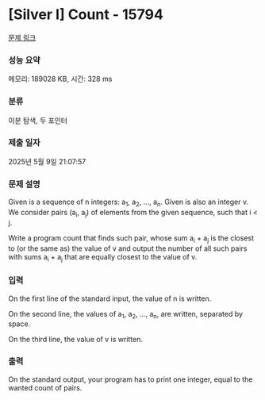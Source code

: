 # [Silver I] Count - 15794 

[문제 링크](https://www.acmicpc.net/problem/15794) 

### 성능 요약

메모리: 189028 KB, 시간: 328 ms

### 분류

이분 탐색, 두 포인터

### 제출 일자

2025년 5월 9일 21:07:57

### 문제 설명

<p>Given is a sequence of n integers: a<sub>1</sub>, a<sub>2</sub>, ..., a<sub>n</sub>. Given is also an integer v. We consider pairs (a<sub>i</sub>, a<sub>j</sub>) of elements from the given sequence, such that i < j. </p>

<p>Write a program count that finds such pair, whose sum a<sub>i</sub> + a<sub>j</sub> is the closest to (or the same as) the value of v and output the number of all such pairs with sums a<sub>i</sub> + a<sub>j</sub> that are equally closest to the value of v.</p>

### 입력 

 <p>On the first line of the standard input, the value of n is written.</p>

<p>On the second line, the values of a<sub>1</sub>, a<sub>2</sub>, ..., a<sub>n</sub>, are written, separated by space.</p>

<p>On the third line, the value of v is written.</p>

### 출력 

 <p>On the standard output, your program has to print one integer, equal to the wanted count of pairs.</p>

